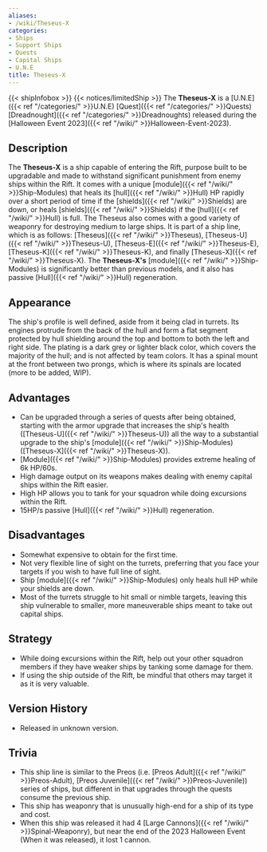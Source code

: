 ```yaml
---
aliases:
- /wiki/Theseus-X
categories:
- Ships
- Support Ships
- Quests
- Capital Ships
- U.N.E
title: Theseus-X
---
```


{{< shipInfobox >}} {{< notices/limitedShip >}} The **Theseus-X** is a [U.N.E]({{< ref "/categories/" >}}U.N.E) [Quest]({{< ref "/categories/" >}}Quests) [Dreadnought]({{< ref "/categories/" >}}Dreadnoughts) released during the [Halloween Event 2023]({{< ref "/wiki/" >}}Halloween-Event-2023).

## Description

The **Theseus-X** is a ship capable of entering the Rift, purpose built to be upgradable and made to withstand significant punishment from enemy ships within the Rift. It comes with a unique [module]({{< ref "/wiki/" >}}Ship-Modules) that heals its [hull]({{< ref "/wiki/" >}}Hull) HP rapidly over a short period of time if the [shields]({{< ref "/wiki/" >}}Shields) are down, or heals [shields]({{< ref "/wiki/" >}}Shields) if the [hull]({{< ref "/wiki/" >}}Hull) is full. The Theseus also comes with a good variety of weaponry for destroying medium to large ships. It is part of a ship line, which is as follows: [Theseus]({{< ref "/wiki/" >}}Theseus), [Theseus-U]({{< ref "/wiki/" >}}Theseus-U), [Theseus-E]({{< ref "/wiki/" >}}Theseus-E), [Theseus-K]({{< ref "/wiki/" >}}Theseus-K), and finally [Theseus-X]({{< ref "/wiki/" >}}Theseus-X). The **Theseus-X's** [module]({{< ref "/wiki/" >}}Ship-Modules) is significantly better than previous models, and it also has passive [Hull]({{< ref "/wiki/" >}}Hull) regeneration.

## Appearance

The ship's profile is well defined, aside from it being clad in turrets. Its engines protrude from the back of the hull and form a flat segment protected by hull shielding around the top and bottom to both the left and right side. The plating is a dark grey or lighter black color, which covers the majority of the hull; and is not affected by team colors. It has a spinal mount at the front between two prongs, which is where its spinals are located (more to be added, WIP).

## Advantages

- Can be upgraded through a series of quests after being obtained, starting with the armor upgrade that increases the ship's health ([Theseus-U]({{< ref "/wiki/" >}}Theseus-U)) all the way to a substantial upgrade to the ship's [module]({{< ref "/wiki/" >}}Ship-Modules) ([Theseus-X]({{< ref "/wiki/" >}}Theseus-X)).
- [Module]({{< ref "/wiki/" >}}Ship-Modules) provides extreme healing of 6k HP/60s.
- High damage output on its weapons makes dealing with enemy capital ships within the Rift easier.
- High HP allows you to tank for your squadron while doing excursions within the Rift.
- 15HP/s passive [Hull]({{< ref "/wiki/" >}}Hull) regeneration.

## Disadvantages

- Somewhat expensive to obtain for the first time.
- Not very flexible line of sight on the turrets, preferring that you face your targets if you wish to have full line of sight.
- Ship [module]({{< ref "/wiki/" >}}Ship-Modules) only heals hull HP while your shields are down.
- Most of the turrets struggle to hit small or nimble targets, leaving this ship vulnerable to smaller, more maneuverable ships meant to take out capital ships.

## Strategy

- While doing excursions within the Rift, help out your other squadron members if they have weaker ships by tanking some damage for them.
- If using the ship outside of the Rift, be mindful that others may target it as it is very valuable.

## Version History 

- Released in unknown version.

## Trivia

- This ship line is similar to the Preos (i.e. [Preos Adult]({{< ref "/wiki/" >}}Preos-Adult), [Preos Juvenile]({{< ref "/wiki/" >}}Preos-Juvenile)) series of ships, but different in that upgrades through the quests consume the previous ship.
- This ship has weaponry that is unusually high-end for a ship of its type and cost.
- When this ship was released it had 4 [Large Cannons]({{< ref "/wiki/" >}}Spinal-Weaponry), but near the end of the 2023 Halloween Event (When it was released), it lost 1 cannon.